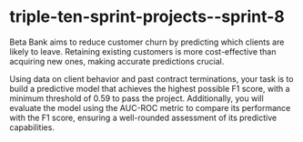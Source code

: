 # triple-ten-sprint-projects--sprint-8

Beta Bank aims to reduce customer churn by predicting which clients are likely to leave. Retaining existing customers is more cost-effective than acquiring new ones, making accurate predictions crucial.

Using data on client behavior and past contract terminations, your task is to build a predictive model that achieves the highest possible F1 score, with a minimum threshold of 0.59 to pass the project. Additionally, you will evaluate the model using the AUC-ROC metric to compare its performance with the F1 score, ensuring a well-rounded assessment of its predictive capabilities.
